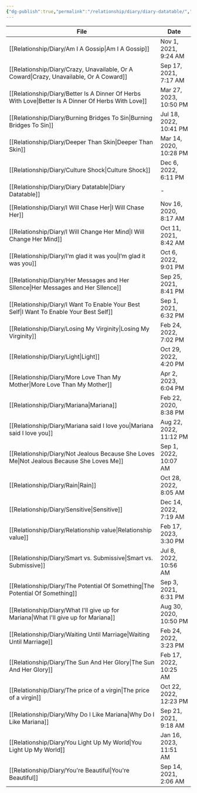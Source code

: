 ```yaml
---
{"dg-publish":true,"permalink":"/relationship/diary/diary-datatable/","tags":["diary"],"created":"","updated":""}
---
```


| File                                                                                                   | Date                   |
| ------------------------------------------------------------------------------------------------------ | ---------------------- |
| [[Relationship/Diary/Am I A Gossip\|Am I A Gossip]]                                                 | Nov 1, 2021, 9:24 AM   |
| [[Relationship/Diary/Crazy, Unavailable, Or A Coward\|Crazy, Unavailable, Or A Coward]]             | Sep 17, 2021, 7:17 AM  |
| [[Relationship/Diary/Better Is A Dinner Of Herbs With Love\|Better Is A Dinner Of Herbs With Love]] | Mar 27, 2023, 10:50 PM |
| [[Relationship/Diary/Burning Bridges To Sin\|Burning Bridges To Sin]]                               | Jul 18, 2022, 10:41 PM |
| [[Relationship/Diary/Deeper Than Skin\|Deeper Than Skin]]                                           | Mar 14, 2020, 10:28 PM |
| [[Relationship/Diary/Culture Shock\|Culture Shock]]                                                 | Dec 6, 2022, 6:11 PM   |
| [[Relationship/Diary/Diary Datatable\|Diary Datatable]]                                             | \-                     |
| [[Relationship/Diary/I Will Chase Her\|I Will Chase Her]]                                           | Nov 16, 2020, 8:17 AM  |
| [[Relationship/Diary/I Will Change Her Mind\|I Will Change Her Mind]]                               | Oct 11, 2021, 8:42 AM  |
| [[Relationship/Diary/I’m glad it was you\|I’m glad it was you]]                                     | Oct 6, 2022, 9:01 PM   |
| [[Relationship/Diary/Her Messages and Her SIlence\|Her Messages and Her SIlence]]                   | Sep 25, 2021, 8:41 PM  |
| [[Relationship/Diary/I Want To Enable Your Best Self\|I Want To Enable Your Best Self]]             | Sep 1, 2021, 6:32 PM   |
| [[Relationship/Diary/Losing My Virginity\|Losing My Virginity]]                                     | Feb 24, 2022, 7:02 PM  |
| [[Relationship/Diary/Light\|Light]]                                                                 | Oct 29, 2022, 4:20 PM  |
| [[Relationship/Diary/More Love Than My Mother\|More Love Than My Mother]]                           | Apr 2, 2023, 6:04 PM   |
| [[Relationship/Diary/Mariana\|Mariana]]                                                             | Feb 22, 2020, 8:38 PM  |
| [[Relationship/Diary/Mariana said I love you\|Mariana said I love you]]                             | Aug 22, 2022, 11:12 PM |
| [[Relationship/Diary/Not Jealous Because She Loves Me\|Not Jealous Because She Loves Me]]           | Sep 1, 2022, 10:07 AM  |
| [[Relationship/Diary/Rain\|Rain]]                                                                   | Oct 28, 2022, 8:05 AM  |
| [[Relationship/Diary/Sensitive\|Sensitive]]                                                         | Dec 14, 2022, 7:19 AM  |
| [[Relationship/Diary/Relationship value\|Relationship value]]                                       | Feb 17, 2023, 3:30 PM  |
| [[Relationship/Diary/Smart vs. Submissive\|Smart vs. Submissive]]                                   | Jul 8, 2022, 10:56 AM  |
| [[Relationship/Diary/The Potential Of Something\|The Potential Of Something]]                       | Sep 3, 2021, 6:31 PM   |
| [[Relationship/Diary/What I'll give up for Mariana\|What I'll give up for Mariana]]                 | Aug 30, 2020, 10:50 PM |
| [[Relationship/Diary/Waiting Until Marriage\|Waiting Until Marriage]]                               | Feb 24, 2022, 3:23 PM  |
| [[Relationship/Diary/The Sun And Her Glory\|The Sun And Her Glory]]                                 | Feb 17, 2022, 10:25 AM |
| [[Relationship/Diary/The price of a virgin\|The price of a virgin]]                                 | Oct 22, 2022, 12:23 PM |
| [[Relationship/Diary/Why Do I Like Mariana\|Why Do I Like Mariana]]                                 | Sep 21, 2021, 9:18 AM  |
| [[Relationship/Diary/You Light Up My World\|You Light Up My World]]                                 | Jan 16, 2023, 11:51 AM |
| [[Relationship/Diary/You're Beautiful\|You're Beautiful]]                                           | Sep 14, 2021, 2:06 AM  |
